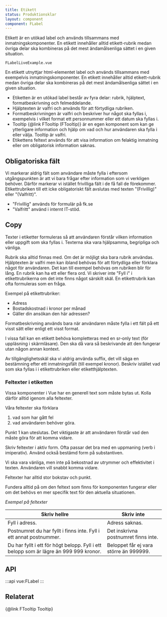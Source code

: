 ```yaml
---
title: Etikett
status: Produktionsklar
layout: component
component: FLabel
---
```


Etikett är en utökad label och används tillsammans med inmatningskomponenter. En etikett innehåller alltid etikett-rubrik medan övriga delar ska kombineras på det mest ändamålsenliga sättet i en given situation.

```import live-example
FLabelLiveExample.vue
```

En etikett utnyttjar html-elementet label och används tillsammans med exempelvis inmatningskomponenter. En etikett innehåller alltid etikett-rubrik medan övriga delar ska kombineras på det mest ändamålsenliga sättet i en given situation.

-   Etiketten är en utökad label består av fyra delar: rubrik, hjälptext, formatbeskrivning och felmeddelande.
-   Hjälptexten är valfri och används för att förtydliga rubriken.
-   Formatbeskrivningen är valfri och beskriver hur något ska fyllas i, exempelvis i vilket format ett personnummer eller ett datum ska fyllas i.
-   Tooltip {@link FTooltip (FTooltip)} är en egen komponent som kan ge ytterligare information och hjälp om vad och hur användaren ska fylla i eller välja. Tooltip är valfri.
-   Etikettens feltext används för att visa information om felaktig inmatning eller om obligatorisk information saknas.

## Obligatoriska fält

Vi markerar aldrig fält som användare måste fylla i eftersom utgångspunkten är att vi bara frågar efter information som vi verkligen behöver. Därför markerar vi istället frivilliga fält i de få fall de förekommer. Etikettrubriken till ett icke obligatoriskt fält avslutas med texten "(Frivillig)" eller "(Valfritt)".

-   "Frivillig" används för formulär på fk.se
-   "Valfritt" använd i internt IT-stöd.

## Copy

Texter i etiketter formuleras så att användaren förstår vilken information eller uppgift som ska fyllas i. Texterna ska vara hjälpsamma, begripliga och vänliga.

Rubrik ska alltid finnas med. Om det är möjligt ska bara rubrik användas. Hjälptexten är valfri men kan ibland behövas för att förtydliga eller förklara något för användaren. Det kan till exempel behövas om rubriken blir för lång. En rubrik kan ha ett eller flera ord. Vi skriver inte "Fyll i" i etikettrubrikerna om det inte finns något särskilt skäl. En etikettrubrik kan ofta formuleras som en fråga.

Exempel på etikettrubriker:

-   Adress
-   Bostadskostnad i kronor per månad
-   Gäller din ansökan den här adressen?

Formatbeskrivning används bara när användaren måste fylla i ett fält på ett visst sätt eller enligt ett visst format.

I vissa fall kan en etikett behöva kompletteras med en sr-only text (för uppläsning i skärmläsare). Den ska då vara så beskrivande att den fungerar utan någon annan kontext.

Av tillgänglighetsskäl ska vi aldrig använda suffix, det vill säga en bestämning efter ett inmatningsfält (till exempel kronor). Beskriv istället vad som ska fyllas i i etikettrubriken eller etiketthjälptexten.

### Feltexter i etiketten

Vissa komponenter i Vue har en generell text som måste bytas ut. Kolla därför alltid igenom alla feltexter.

Våra feltexter ska förklara

1. vad som har gått fel
2. vad användaren behöver göra.

Punkt 1 kan uteslutas. Det viktigaste är att användaren förstår vad den måste göra för att komma vidare.

Skriv feltexter i aktiv form. Ofta passar det bra med en uppmaning (verb i imiperativ). Använd också bestämd form på substantiven.

Vi ska vara vänliga, men inte på bekostnad av utrymmer och effektivitet i texten. Användaren vill snabbt komma vidare.

Feltexter har alltid stor bokstav och punkt.

Fundera alltid på om den feltext som finns för komponenten fungerar eller om det behövs en mer specifik text för den aktuella situationen.

_Exempel på feltexter_

| Skriv hellre                                                                          | Skriv inte                             |
| ------------------------------------------------------------------------------------- | -------------------------------------- |
| Fyll i adress.                                                                        | Adress saknas.                         |
| Postnumret du har fyllt i finns inte. Fyll i ett annat postnummer.                    | Det inskrivna postnumret finns inte.   |
| Du har fyllt i ett för högt belopp. Fyll i ett belopp som är lägre än 999 999 kronor. | Beloppet får ej vara större än 999999. |

## API

:::api
vue:FLabel
:::

## Relaterat

{@link FTooltip Tooltip}
